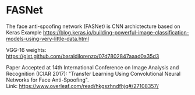 # FASNet
The face anti-spoofing network  (FASNet) is CNN archictecture based on Keras Example https://blog.keras.io/building-powerful-image-classification-models-using-very-little-data.html

VGG-16 weights: https://gist.github.com/baraldilorenzo/07d7802847aaad0a35d3

Paper Accepted at 14th International Conference on
Image Analysis and Recognition (ICIAR 2017): "Transfer Learning Using Convolutional Neural Networks for Face Anti-Spoofing".  
Link: https://www.overleaf.com/read/hkgszhndfhjq#/27108357/ 
